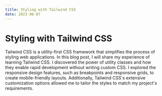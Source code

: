 ```yaml
---
title: Styling with Tailwind CSS
date: 2023-06-07
---
```


# Styling with Tailwind CSS

Tailwind CSS is a utility-first CSS framework that simplifies the process of styling web applications. In this blog post, I will share my experience of learning Tailwind CSS. I discovered the power of utility classes and how they enable rapid development without writing custom CSS. I explored the responsive design features, such as breakpoints and responsive grids, to create mobile-friendly layouts. Additionally, Tailwind CSS's extensive customization options allowed me to tailor the styles to match my project's requirements.
